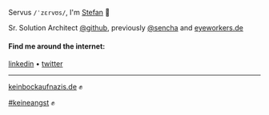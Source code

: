 Servus `/ˈzɛrvʊs/`, I'm [Stefan](https://stefan.stoelzle.me) 👋

Sr. Solution Architect [@github](https://github.com/github), previously [@sencha](https://github.com/sencha) and [eyeworkers.de](http://eyeworkers.de)

#### Find me around the internet:

[linkedin](https://linkedin.com/in/stoe) • [twitter](https://twitter.com/_stoe)

---

[keinbockaufnazis.de](https://www.keinbockaufnazis.de) ✊

[#keineangst](https://www.hogesatzbau.de/keineangst/) ✊
